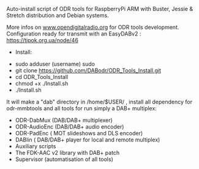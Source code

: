 Auto-install script of ODR tools for RaspberryPi ARM with Buster, Jessie & Stretch distribution and Debian systems.


 More infos on www.opendigitalradio.org for ODR tools development.               
 Configuration ready for transmit with an EasyDABv2 : https://tipok.org.ua/node/46

  * Install:

- sudo adduser (username) sudo 
- git clone https://github.com/DABodr/ODR_Tools_Install.git
- cd ODR_Tools_Install
- chmod +x ./Install.sh
- ./Install.sh
  
It will make a "dab" directory in /home/$USER/ , install all dependency for odr-mmbtools and all tools for run simply a DAB+ multiplex:
   *   ODR-DabMux (DAB/DAB+ multiplexer) 
   *   ODR-AudioEnc (DAB/DAB+ audio encoder)
   *   ODR-PadEnc ( MOT slideshows and DLS encoder)
   *   DABlin ( DAB/DAB+ player for local and remote multiplex)
   *   Auxiliary scripts
   *   The FDK-AAC v2 library with DAB+ patch
   *   Supervisor (automatisation of all tools)
